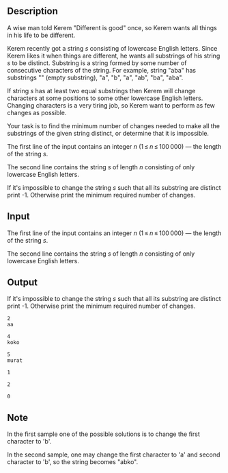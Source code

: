 ## Description

<div><p>A wise man told Kerem "Different is good" once, so Kerem wants all things in his life to be different. </p><p>Kerem recently got a string <span class="tex-span"><i>s</i></span> consisting of lowercase English letters. Since Kerem likes it when things are different, he wants all <span class="tex-font-style-it">substrings</span> of his string <span class="tex-span"><i>s</i></span> to be distinct. Substring is a string formed by some number of consecutive characters of the string. For example, string "<span class="tex-font-style-tt">aba</span>" has substrings "" (empty substring), "<span class="tex-font-style-tt">a</span>", "<span class="tex-font-style-tt">b</span>", "<span class="tex-font-style-tt">a</span>", "<span class="tex-font-style-tt">ab</span>", "<span class="tex-font-style-tt">ba</span>", "<span class="tex-font-style-tt">aba</span>".</p><p>If string <span class="tex-span"><i>s</i></span> has at least two equal substrings then Kerem will change characters at some positions to some other lowercase English letters. Changing characters is a very tiring job, so Kerem want to perform as few changes as possible.</p><p>Your task is to find the minimum number of changes needed to make all the substrings of the given string distinct, or determine that it is impossible.</p></div><div class="input-specification"><p>The first line of the input contains an integer <span class="tex-span"><i>n</i></span> (<span class="tex-span">1 ≤ <i>n</i> ≤ 100 000</span>)&nbsp;— the length of the string <span class="tex-span"><i>s</i></span>.</p><p>The second line contains the string <span class="tex-span"><i>s</i></span> of length <span class="tex-span"><i>n</i></span> consisting of only lowercase English letters.</p></div><div class="output-specification"><p>If it's impossible to change the string <span class="tex-span"><i>s</i></span> such that all its substring are distinct print <span class="tex-font-style-tt">-1</span>. Otherwise print the minimum required number of changes.</p></div>

## Input

<p>The first line of the input contains an integer <span class="tex-span"><i>n</i></span> (<span class="tex-span">1 ≤ <i>n</i> ≤ 100 000</span>)&nbsp;— the length of the string <span class="tex-span"><i>s</i></span>.</p><p>The second line contains the string <span class="tex-span"><i>s</i></span> of length <span class="tex-span"><i>n</i></span> consisting of only lowercase English letters.</p>

## Output

<p>If it's impossible to change the string <span class="tex-span"><i>s</i></span> such that all its substring are distinct print <span class="tex-font-style-tt">-1</span>. Otherwise print the minimum required number of changes.</p>





```input1
2
aa

```




```input2
4
koko

```




```input3
5
murat

```




```output1
1

```




```output2
2

```




```output3
0

```



## Note

<p>In the first sample one of the possible solutions is to change the first character to '<span class="tex-font-style-tt">b</span>'.</p><p>In the second sample, one may change the first character to '<span class="tex-font-style-tt">a</span>' and second character to '<span class="tex-font-style-tt">b</span>', so the string becomes "<span class="tex-font-style-tt">abko</span>".</p>
